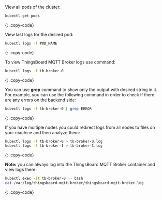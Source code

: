 View all pods of the cluster:

```bash
kubectl get pods
```
{: .copy-code}

View last logs for the desired pod:
 
```bash
kubectl logs -f POD_NAME
```
{: .copy-code}

To view ThingsBoard MQTT Broker logs use command:

```bash
kubectl logs -f tb-broker-0
```
{: .copy-code}

You can use <b>grep</b> command to show only the output with desired string in it. 
For example, you can use the following command in order to check if there are any errors on the backend side:

```bash
kubectl logs -f tb-broker-0 | grep ERROR
```
{: .copy-code}

If you have multiple nodes you could redirect logs from all nodes to files on your machine and then analyze them: 

```bash
kubectl logs -f tb-broker-0 > tb-broker-0.log
kubectl logs -f tb-broker-1 > tb-broker-1.log
```
{: .copy-code}

**Note:** you can always log into the ThingsBoard MQTT Broker container and view logs there:

```bash
kubectl exec -it tb-broker-0 -- bash
cat /var/log/thingsboard-mqtt-broker/thingsboard-mqtt-broker.log
```
{: .copy-code}
